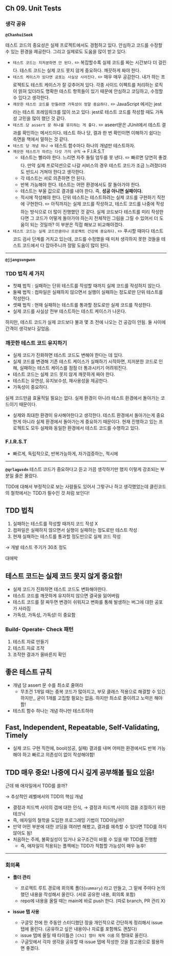## **Ch 09. Unit Tests**

### **생각 공유**

**`@ChanhuiSeok`**

테스트 코드의 중요성은 실제 프로젝트에서도 경험하고 있다. 안심하고 코드를 수정할 수 있는 환경을 제공한다. 그리고 실제로도 도움을 많이 받고 있다.

- `테스트 코드는 지저분하면 안 된다.`
✏️ 복잡할수록 실제 코드를 짜는 시간보다 더 걸린다. 테스트 코드는 실제 코드 못지 않게 중요하다. 깨끗하게 짜야 한다.
- `테스트 케이스가 있다면 공포는 사실상 사라진다.` 
✏️ 매우 매우 공감한다. 내가 하는 프로젝트도 테스트 케이스가 잘 갖추어져 있다. 각종 사이드 이펙트를 처리하는 로직이 얽혀 있더라도 명확한 테스트 항목들이 있기 때문에 안심하고 코딩하고, 수정할 수 있다고 생각한다.
- `깨끗한 테스트 코드를 만들려면 가독성이 정말 중요하다.`
✏️ JavaScript 에서는 jest 라는 테스트 프레임워크를 많이 쓰고 있다. jest로 테스트 코드를 작성할 때도 가독성 고민을 많이 했던 것 같다.
- `테스트 당 assert 문 하나를 유지하는 게 좋다.` 
✏️ aseert문은 JUnit에서 테스트 결과를 확인하는 메서드이다. 테스트 하나 당, 결과 한 번 확인이면 이해하기 쉽다는 측면을 책에서 말하는 것 같다.
- `테스트 당 개념 하나` → 테스트 함수마다 하나의 개념만 테스트하자.
- `깨끗한 테스트가 따르는 다섯 가지 규칙` → F.I.R.S.T
    - 테스트는 빨라야 한다. 느리면 자주 돌릴 엄두를 못 낸다. ✏️ 빠르면 당연히 좋겠다. 만약 실제 프로덕션으로 나갈 서비스의 경우 테스트 코드가 조금 느려졌더라도 반드시 거쳐야 한다고 생각한다.
    - 각 테스트는 서로 의존하면 안 된다.
    - 반복 가능해야 한다. 테스트는 어떤 환경에서도 잘 돌아가야 한다.
    - 테스트는 부울 값으로 결과를 내야 한다. 즉, **성공 아니면 실패이다.**
    - 적시에 작성해야 한다. 단위 테스트는 테스트하려는 실제 코드를 구현하기 직전에 구현한다. ✏️ 아직까지는 실제 코드를 작성하고, 테스트 코드를 나중에 작성하는 방식으로 더 많이 진행했던 것 같다. 실제 코드보다 테스트를 미리 작성한다면 그 코드가 어떻게 돌아가야 하는지 전체적인 그림을 그릴 수 있어서 더 도움이 되는 것일까? 이 부분은 직접 해보고 비교해야겠다.
- `테스트 코드는 실제 코드만큼이나 프로젝트 건강에 중요하다.`
✏️ 푸시할 때마다 테스트 코드 검사 단계를 거치고 있는데, 코드를 수정했을 때 미처 생각하지 못한 것들을 테스트 코드에서 다 잡아주니까 정말 도움이 많이 된다.

---

**`@jjangsungwon`** 

### TDD 법칙 세 가지
  - 첫쨰 법칙 : 실패하는 단위 테스트를 작성할 때까지 실제 코드를 작성하지 않는다.
  - 둘째 법칙 : 컴파일은 실패하지 않으면서 실행이 실패하는 정도로만 단위 테스트를 작성한다.
  - 셋째 법칙 : 현재 실패하는 테스트를 통과할 정도로만 실제 코드를 작성한다.
  - 실제 코드를 사실상 전부 테스트하는 테스트 케이스가 나온다.

하지만, 테스트 코드가 실제 코드보다 불과 몇 초 전에 나오는 건 공감이 안됨. 둘 사이에 간격이 생각보다 길었음.

### 깨끗한 테스트 코드 유지하기
- 실제 코드가 진화하면 테스트 코드도 변해야 한다는 데 있다.
- 실제 코드를 변경해 기존 테스트 케이스가 실패하기 시작하면, 지저분한 코드로 인해, 실패하는 테스트 케이스를 점점 더 통과시키기 어려워진다.
- 테스트 코드는 실제 코드 못지 않게 깨끗하게 짜야 한다.
- 테스트는 유연성, 유지보수성, 재사용성을 제공한다.
- 가독성이 중요하다.

실제 코드만큼 효율적일 필요는 없다. 실제 환경이 아니라 테스트 환경에서 돌아가는 코드이기 때문이다.
- 실제와 최대한 환경이 유사해야한다고 생각한다. 테스트 환경에서 돌아가는게 중요한게 아니라 실제 환경에서 돌아가는게 중요하기 때문이다. 현재 진행하고 있는 프로젝트도 모두 실제와 동일한 환경에서 테스트 코드를 수행하고 있다. 

### F.I.R.S.T
- 빠르게, 독립적으로, 반복가능하게, 자가검증하는, 적시에
---

**`@qrlagusdn`** 
테스트 코드가 중요하다고 듣고 가끔 생각하기만 했지 이렇게 강조되는 부분일 줄은 몰랐다.

TDD에 대해서 부정적으로 보는 사람들도 있어서 그렇구나 하고 생각했었는데 클린코드의 철학에서는 TDD가 필수인 것 처럼 보인다!

## TDD 법칙

1. 실패하는 테스트를 작성할 때까지 코드 작성 X
2. 컴파일은 실패하지 않으면서 실행이 실패하는 정도로만 테스트 작성
3. 현재 실패하는 테스트를 통과할 정도만으로 실제 코드 작성

→ 개발 테스트 주기가 30초 정도

대애박 

## 테스트 코드는 실제 코드 못지 않게 중요함!

- 실제 코드가 진화하면 테스트 코드도 변화해야한다.
- 테스트 코드를 깨끗하게 유지하지 않으면 결국을 잃어버림
- 테스트 코드를 잘 짜두면 변경이 쉬워지고 변화를 통해 발생하는 버그에 대한 공포가 사라짐
- 가독성, 가독성, 가독성! 이 중요함

### Build- Operate- Check 패턴

1. 테스트 자료 만들기
2. 테스트 자료 조작
3. 조작한 결과가 올바른지 확인

## 좋은 테스트 규칙

- 개념 당 assert 문 수를 최소로 줄여라
    - 무조건 1개일 때는 중복 코드가 많아지고, 부모 클래스 적용으로 해결할 수 있긴 하지만,, 굳이 1개를 고집할 필요는 없음. 하지만 최소로 줄이려고 노력은 해야함!
- 테스트 함수 하나는 개념 하나만 테스트하라

## Fast, Independent, Repeatable, Self-Validating, Timely

- 실제 코드 구현 직전에, bool(성공, 실패) 결과를 내며 어떠한 환경에서도 반복 가능 해야 하고 빠르고 의존성이 없이 작성해야함!

## TDD 매우 중요! 나중에 다시 깊게 공부해볼 필요 있음!

근데 왜 애자일에서 TDD를 쓸까?

→ 추상적인 레벨에서의 TDD의 핵심 개념

- 결정과 피드백 사이의 갭에 대한 인식, → 결정과 피드백 사이의 갭을 조절하기 위한 테크닉
- 즉, 애자일의 철학을 도입한 프로그래밍 기법이 TDD아닐까?
- 만약 어떤 부분에 대한 코딩을 여러번 해봤고, 결과를 예측할 수 있다면 TDD를 하지 않아도 됨!
- 처음하는 주제, 불확실성이 있거나 요구조건이 바뀔 수 있을 때!  TDD를 진행함
    - 즉, 애자일이 적용되는 플젝에는 TDD가 적합할 가능성이 매우 농후!
---

### **회의록**

- **폴더 관리**
  - 프로젝트 루트 경로에 회의록 폴더(`summary`) 라고 만들고, 그 밑에 주마다 논의했던 내용을 작성해서 올린다. (서로 공유한 내용, 회의록 포함)
  - repo에 내용을 올릴 때는 main에 바로 push 한다. (따로 branch, PR 관리 X)

- **issue 탭 사용**
  - 구글밋 전에 한 주동안 스터디했던 장을 개인적으로 간단하게 정리해서 issue 탭에 올린다. (공유하고 싶은 내용이나 자료를 포함해도 괜찮다)
  - issue 탭에 올릴 때 타이틀은 `[Ch1] 챕터 제목 이름` 의 형태로 올린다.
  - 구글밋에서 각자 생각을 공유할 때 issue 탭에 작성한 것을 참고용으로 활용하면 좋겠다.
